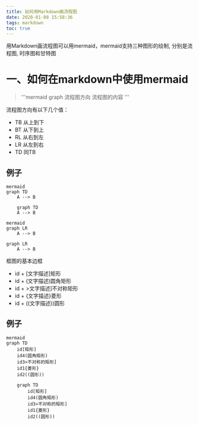 ```yaml
---
title: 如何用Markdown画流程图
date: 2020-01-08 15:58:36
tags: markdown
toc: true
---
```

用Markdown画流程图可以用mermaid，mermaid支持三种图形的绘制, 分别是流程图, 时序图和甘特图

# 一、如何在markdown中使用mermaid

> '''mermaid
> 		graph 流程图方向
> 		流程图的内容
> '''

流程图方向有以下几个值：
- TB 从上到下
- BT 从下到上
- RL 从右到左
- LR 从左到右
- TD 同TB
## 例子

```
mermaid
graph TD
	A --> B
```

```mermaid
    graph TD
    A --> B
```

```
mermaid
graph LR
	A --> B
```

```mermaid
graph LR
	A --> B
```

框图的基本边框

- id + [文字描述]矩形
- id + (文字描述)圆角矩形
- id + >文字描述]不对称矩形
- id + {文字描述}菱形
- id + ((文字描述))圆形

## 例子

```
mermaid
graph TD
    id[矩形]
    id4(圆角矩形)
    id3>不对称的矩形]
    id1{菱形}
    id2((圆形))
```

```mermaid
    graph TD
        id[矩形]
        id4(圆角矩形)
        id3>不对称的矩形]
        id1{菱形}
        id2((圆形))
```










